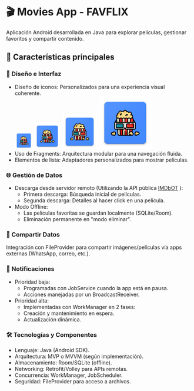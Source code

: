 # 🎬 Movies App - FAVFLIX
Aplicación Android desarrollada en Java para explorar películas, gestionar favoritos y compartir contenido.

## 📌 Características principales
### 🎨 Diseño e Interfaz
- Diseño de iconos: Personalizados para una experiencia visual coherente. <br>
  ![mdpi](/app/src/main/res/mipmap-mdpi/ic_launcher.png) ![hdpi](/app/src/main/res/mipmap-hdpi/ic_launcher.png) ![xhdpi](/app/src/main/res/mipmap-xhdpi/ic_launcher.png) ![xxhdpi](/app/src/main/res/mipmap-xxhdpi/ic_launcher.png)
- Uso de Fragments: Arquitectura modular para una navegación fluida.
- Elementos de lista: Adaptadores personalizados para mostrar películas.

### 🌐 Gestión de Datos
- Descarga desde servidor remoto (Utilizando la API pública [IMDbOT](https://github.com/TelegramPlayground/Free-Movie-Series-DB-API) ): 
  - Primera descarga: Búsqueda inicial de películas.
  - Segunda descarga: Detalles al hacer click en una película.
- Modo Offline:
  - Las películas favoritas se guardan localmente (SQLite/Room).
  - Eliminación permanente en "modo eliminar".
### 🤝 Compartir Datos
Integración con FileProvider para compartir imágenes/películas vía apps externas (WhatsApp, correo, etc.).

### 🔔 Notificaciones
- Prioridad baja:
  - Programadas con JobService cuando la app está en pausa.
  - Acciones manejadas por un BroadcastReceiver.
- Prioridad alta:
  - Implementadas con WorkManager en 2 fases:
  - Creación y mantenimiento en espera.
  - Actualización dinámica.
    
### 🛠️ Tecnologías y Componentes
- Lenguaje: Java (Android SDK).
- Arquitectura: MVP o MVVM (según implementación).
- Almacenamiento: Room/SQLite (offline).
- Networking: Retrofit/Volley para APIs remotas.
- Concurrencia: WorkManager, JobScheduler.
- Seguridad: FileProvider para acceso a archivos.

